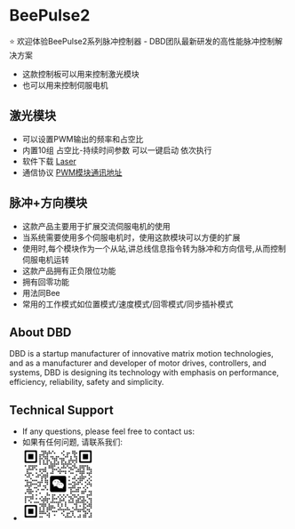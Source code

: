 # BeePulse2
⭐ 欢迎体验BeePulse2系列脉冲控制器 - DBD团队最新研发的高性能脉冲控制解决方案
- 这款控制板可以用来控制激光模块
- 也可以用来控制伺服电机

## 激光模块
- 可以设置PWM输出的频率和占空比
- 内置10组 占空比-持续时间参数 可以一键启动 依次执行
- 软件下载 [Laser](downloads/DBD-Laser.zip)
- 通信协议 [PWM模块通讯地址](downloads\PWM模块通讯地址.xls)

## 脉冲+方向模块
- 这款产品主要用于扩展交流伺服电机的使用
- 当系统需要使用多个伺服电机时，使用这款模块可以方便的扩展
- 使用时,每个模块作为一个从站,讲总线信息指令转为脉冲和方向信号,从而控制伺服电机运转
- 这款产品拥有正负限位功能
- 拥有回零功能
- 用法同Bee
- 常用的工作模式如位置模式/速度模式/回零模式/同步插补模式

## About DBD
DBD is a startup manufacturer of innovative matrix motion technologies, and as a manufacturer and developer of motor drives, controllers, and systems, DBD is designing its technology with emphasis on performance, efficiency, reliability, safety and simplicity.


## Technical Support
- If any questions, please feel free to contact us:
- 如果有任何问题, 请联系我们:
- ![](images/wechat.jpg)